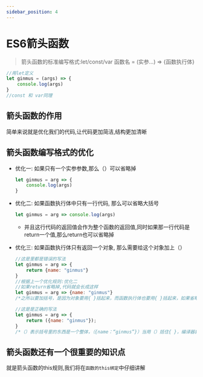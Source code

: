 ```yaml
---
sidebar_position: 4
---
```


# ES6箭头函数

> 箭头函数的标准编写格式:let/const/var  函数名 = (实参...) => {函数执行体}

```javascript
//用let定义
let ginmus = (args) => {
    console.log(args)
}
//const 和 var同理
```

## 箭头函数的作用

简单来说就是优化我们的代码,让代码更加简洁,结构更加清晰



## 箭头函数编写格式的优化

* 优化一: 如果只有一个实参参数,那么（）可以省略掉
  ```javascript
  let ginmus = arg => {
      console.log(args)
  }
  ```
  
* 优化二: 如果函数执行体中只有一行代码, 那么可以省略大括号
  ```javascript
  let ginmus = arg => console.log(args) 
  ```
  * 并且这行代码的返回值会作为整个函数的返回值,同时如果那一行代码是return一个值,那么return也可以省略掉
  
* 优化三: 如果函数执行体只有返回一个对象, 那么需要给这个对象加上（）
  ```javascript
  //这是里都是错误的写法
  let ginmus = arg => {
      return {name: "ginmus"}
  }
  //根据上一个优化规则:优化二
  //如果return省略掉,代码就会长成这样
  let ginmus = arg => {name: "ginmus"}
  /*之所以要加括号，是因为对象要用{ }括起来，而函数执行体也要用{ }括起来，如果省略掉函数执行体外的{ }，但返回的一个对象用{ }括起来，那么则会造成歧义，编译器不知道{ }里的到底是函数执行体，还是一个对象了*/
  ```
  ```javascript
  //这是是正确的写法
  let ginmus = arg => {
      return ({name: "ginmus"});
  }
  /*（）表示括号里的东西是一个整体，（{name：“ginmus”}）当用（）括住{ }，编译器就会知道，原来{ }里的东西是一个对象*/
  ```



## 箭头函数还有一个很重要的知识点

就是箭头函数的this规则,我们将在`函数的this绑定`中仔细讲解

